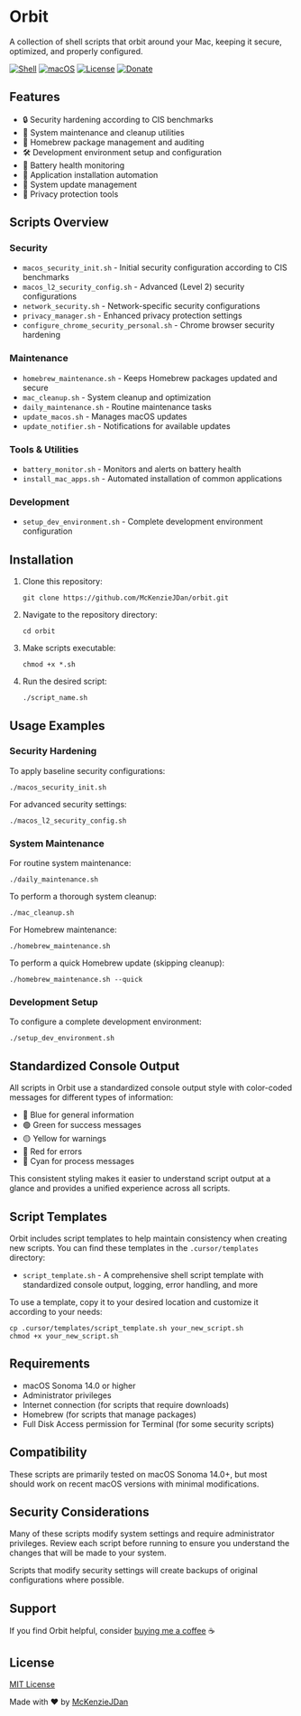 # Orbit

A collection of shell scripts that orbit around your Mac, keeping it secure, optimized, and properly configured.

[![Shell](https://img.shields.io/badge/Shell-Bash-4EAA25.svg)](https://www.gnu.org/software/bash/)
[![macOS](https://img.shields.io/badge/macOS-Sonoma_14.0+-999999.svg)](https://www.apple.com/macos/)
[![License](https://img.shields.io/badge/License-MIT-blue.svg)](LICENSE)
[![Donate](https://img.shields.io/badge/Donate-PayPal-blue.svg)](https://www.paypal.com/paypalme/mckenzio)

## Features

* 🔒 Security hardening according to CIS benchmarks
* 🧹 System maintenance and cleanup utilities
* 🍺 Homebrew package management and auditing
* 🛠️ Development environment setup and configuration
* 🔋 Battery health monitoring
* 🚀 Application installation automation
* 🔄 System update management
* 🔐 Privacy protection tools

## Scripts Overview

### Security
* `macos_security_init.sh` - Initial security configuration according to CIS benchmarks
* `macos_l2_security_config.sh` - Advanced (Level 2) security configurations
* `network_security.sh` - Network-specific security configurations
* `privacy_manager.sh` - Enhanced privacy protection settings
* `configure_chrome_security_personal.sh` - Chrome browser security hardening

### Maintenance
* `homebrew_maintenance.sh` - Keeps Homebrew packages updated and secure
* `mac_cleanup.sh` - System cleanup and optimization
* `daily_maintenance.sh` - Routine maintenance tasks
* `update_macos.sh` - Manages macOS updates
* `update_notifier.sh` - Notifications for available updates

### Tools & Utilities
* `battery_monitor.sh` - Monitors and alerts on battery health
* `install_mac_apps.sh` - Automated installation of common applications

### Development
* `setup_dev_environment.sh` - Complete development environment configuration

## Installation

1. Clone this repository:
   ```
   git clone https://github.com/McKenzieJDan/orbit.git
   ```

2. Navigate to the repository directory:
   ```
   cd orbit
   ```

3. Make scripts executable:
   ```
   chmod +x *.sh
   ```

4. Run the desired script:
   ```
   ./script_name.sh
   ```

## Usage Examples

### Security Hardening

To apply baseline security configurations:
```
./macos_security_init.sh
```

For advanced security settings:
```
./macos_l2_security_config.sh
```

### System Maintenance

For routine system maintenance:
```
./daily_maintenance.sh
```

To perform a thorough system cleanup:
```
./mac_cleanup.sh
```

For Homebrew maintenance:
```
./homebrew_maintenance.sh
```

To perform a quick Homebrew update (skipping cleanup):
```
./homebrew_maintenance.sh --quick
```

### Development Setup

To configure a complete development environment:
```
./setup_dev_environment.sh
```

## Standardized Console Output

All scripts in Orbit use a standardized console output style with color-coded messages for different types of information:
- 🔵 Blue for general information
- 🟢 Green for success messages
- 🟡 Yellow for warnings
- 🔴 Red for errors
- 🔷 Cyan for process messages

This consistent styling makes it easier to understand script output at a glance and provides a unified experience across all scripts.

## Script Templates

Orbit includes script templates to help maintain consistency when creating new scripts. You can find these templates in the `.cursor/templates` directory:

- `script_template.sh` - A comprehensive shell script template with standardized console output, logging, error handling, and more

To use a template, copy it to your desired location and customize it according to your needs:
```
cp .cursor/templates/script_template.sh your_new_script.sh
chmod +x your_new_script.sh
```

## Requirements

- macOS Sonoma 14.0 or higher
- Administrator privileges
- Internet connection (for scripts that require downloads)
- Homebrew (for scripts that manage packages)
- Full Disk Access permission for Terminal (for some security scripts)

## Compatibility

These scripts are primarily tested on macOS Sonoma 14.0+, but most should work on recent macOS versions with minimal modifications.

## Security Considerations

Many of these scripts modify system settings and require administrator privileges. Review each script before running to ensure you understand the changes that will be made to your system.

Scripts that modify security settings will create backups of original configurations where possible.

## Support

If you find Orbit helpful, consider [buying me a coffee](https://www.paypal.com/paypalme/mckenzio) ☕

## License

[MIT License](LICENSE)

Made with ❤️ by [McKenzieJDan](https://github.com/McKenzieJDan)
